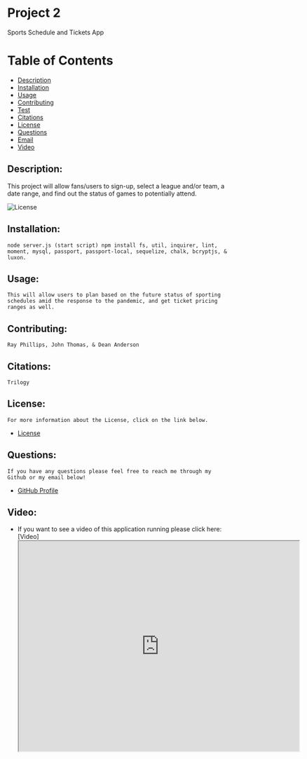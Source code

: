 
# Project 2
 Sports Schedule and Tickets App

# Table of Contents
- [Description](#description)
- [Installation](#installation)
- [Usage](#usage) 
- [Contributing](#contributing)
- [Test](#test)
- [Citations](#citations)
- [License](#license) 
- [Questions](#questions)
- [Email](#email)
- [Video](#video)

## Description:
This project will allow fans/users to sign-up, select a league and/or team, a date range, and find out the status of games to potentially attend.

![License](https://img.shields.io/badge/License--blue.svg "License Badge")
   
## Installation:
    node server.js (start script) npm install fs, util, inquirer, lint, moment, mysql, passport, passport-local, sequelize, chalk, bcryptjs, & luxon.
## Usage:
    This will allow users to plan based on the future status of sporting schedules amid the response to the pandemic, and get ticket pricing ranges as well.
## Contributing:
    Ray Phillips, John Thomas, & Dean Anderson

## Citations:
    Trilogy
## License:
    For more information about the License, click on the link below.
    
- [License](https://opensource.org/licenses/)
## Questions:
    If you have any questions please feel free to reach me through my Github or my email below!
- [GitHub Profile](https://github.com/anderdw)

## Video:
- If you want to see a video of this application running please click here:
[Video]<iframe src="https://drive.google.com/file/d/1hrV03CGK9bR-YtirsNvFeYZ4XPzQly1q/preview" width="640" height="480"></iframe>
